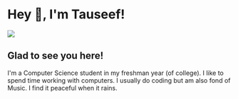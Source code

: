 # Hey 👋, I'm Tauseef!
<a href="https://twitter.com/_tauseef_hilal_"><img src="https://img.shields.io/badge/Twitter-1DA1F2?style=for-the-badge&logo=twitter&logoColor=white"></a>

## Glad to see you here!
I'm a Computer Science student in my freshman year (of college). I like to spend time working with computers. I usually do coding but am also fond of Music. I find it peaceful when it rains.
